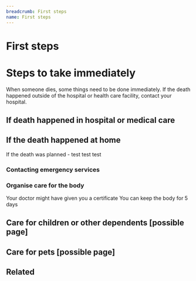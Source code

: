 ```yaml
---
breadcrumb: First steps
name: First steps
---
```


First steps
===========================

# Steps to take immediately
When someone dies, some things need to be done immediately. If the death happened outside of the hospital or health care facility, contact your hospital.

## If death happened in hospital or medical care

## If the death happened at home
If the death was planned - test test test
### Contacting emergency services

### Organise care for the body
Your doctor might have given you a certificate
You can keep the body for 5 days

## Care for children or other dependents [possible page]

## Care for pets [possible page]

## Related
